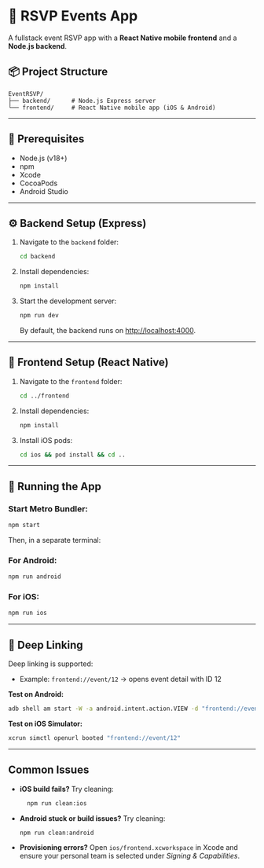 # 🎉 RSVP Events App

A fullstack event RSVP app with a **React Native mobile frontend** and a **Node.js backend**.

## 📦 Project Structure

```
EventRSVP/
├── backend/      # Node.js Express server
└── frontend/     # React Native mobile app (iOS & Android)
```

---

## 🔧 Prerequisites

- Node.js (v18+)
- npm
- Xcode
- CocoaPods
- Android Studio

---

## ⚙️ Backend Setup (Express)

1. Navigate to the `backend` folder:

   ```bash
   cd backend
   ```

2. Install dependencies:

   ```bash
   npm install
   ```

3. Start the development server:

   ```bash
   npm run dev
   ```

   By default, the backend runs on [http://localhost:4000](http://localhost:4000).

---

## 📱 Frontend Setup (React Native)

1. Navigate to the `frontend` folder:

   ```bash
   cd ../frontend
   ```

2. Install dependencies:

   ```bash
   npm install
   ```

3. Install iOS pods:
   ```bash
   cd ios && pod install && cd ..
   ```

---

## 🚀 Running the App

### Start Metro Bundler:

```bash
npm start
```

Then, in a separate terminal:

### For Android:

```bash
npm run android
```

### For iOS:

```bash
npm run ios
```

---

## 🔗 Deep Linking

Deep linking is supported:

- Example: `frontend://event/12` → opens event detail with ID 12

**Test on Android:**

```bash
adb shell am start -W -a android.intent.action.VIEW -d "frontend://event/12" com.frontend
```

**Test on iOS Simulator:**

```bash
xcrun simctl openurl booted "frontend://event/12"
```

---

## Common Issues

- **iOS build fails?**
  Try cleaning:

  ```bash
    npm run clean:ios

  ```

- **Android stuck or build issues?**
  Try cleaning:

  ```bash
  npm run clean:android
  ```

- **Provisioning errors?**
  Open `ios/frontend.xcworkspace` in Xcode and ensure your personal team is selected under _Signing & Capabilities_.
